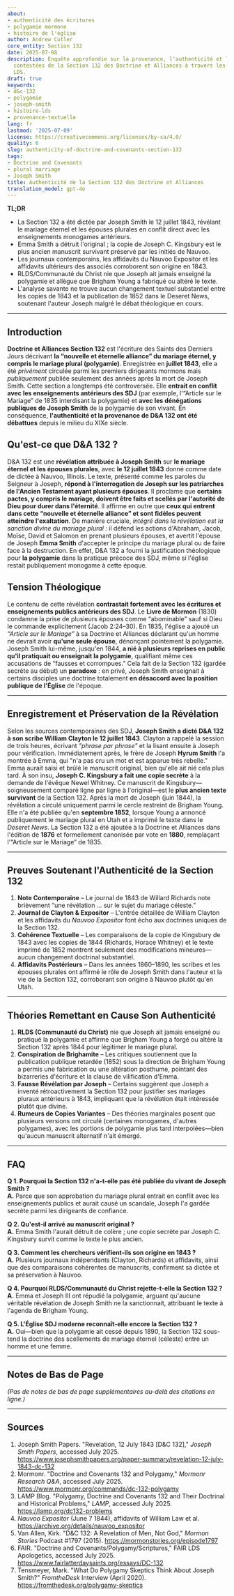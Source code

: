 ```yaml
---
about:
- authenticité des écritures
- polygamie mormone
- histoire de l'église
author: Andrew Cutler
core_entity: Section 132
date: 2025-07-08
description: Enquête approfondie sur la provenance, l'authenticité et les origines
  contestées de la Section 132 des Doctrine et Alliances à travers les traditions
  LDS.
draft: true
keywords:
- d&c-132
- polygamie
- joseph-smith
- histoire-lds
- provenance-textuelle
lang: fr
lastmod: '2025-07-09'
license: https://creativecommons.org/licenses/by-sa/4.0/
quality: 6
slug: authenticity-of-doctrine-and-covenants-section-132
tags:
- Doctrine and Covenants
- plural marriage
- Joseph Smith
title: Authenticité de la Section 132 des Doctrine et Alliances
translation_model: gpt-4o
---
```


**TL;DR** <!-- ≤ 100 words, 3–7 bullets -->

- La Section 132 a été dictée par Joseph Smith le 12 juillet 1843, révélant le mariage éternel et les épouses plurales en conflit direct avec les enseignements monogames antérieurs.
- Emma Smith a détruit l'original ; la copie de Joseph C. Kingsbury est le plus ancien manuscrit survivant préservé par les initiés de Nauvoo.
- Les journaux contemporains, les affidavits du Nauvoo Expositor et les affidavits ultérieurs des associés corroborent son origine en 1843.
- RLDS/Communauté du Christ nie que Joseph ait jamais enseigné la polygamie et allègue que Brigham Young a fabriqué ou altéré le texte.
- L'analyse savante ne trouve aucun changement textuel substantiel entre les copies de 1843 et la publication de 1852 dans le Deseret News, soutenant l'auteur Joseph malgré le débat théologique en cours.

---

## Introduction

**Doctrine et Alliances Section 132** est l'écriture des Saints des Derniers Jours décrivant **la “nouvelle et éternelle alliance” du mariage éternel, y compris le mariage plural (polygamie)**. Enregistrée en **juillet 1843**, elle a été *privément* circulée parmi les premiers dirigeants mormons mais *publiquement* publiée seulement des années après la mort de Joseph Smith. Cette section a longtemps été controversée. Elle **entrait en conflit avec les enseignements antérieurs des SDJ** (par exemple, l'“Article sur le Mariage” de 1835 interdisant la polygamie) et **avec les dénégations publiques de Joseph Smith** de la polygamie de son vivant. En conséquence, **l'authenticité et la provenance de D&A 132 ont été débattues** depuis le milieu du XIXe siècle.

## Qu'est-ce que D&A 132 ?

D&A 132 est une **révélation attribuée à Joseph Smith** sur **le mariage éternel et les épouses plurales**, avec **le 12 juillet 1843** donné comme date de dictée à Nauvoo, Illinois. Le texte, présenté comme les paroles du Seigneur à Joseph, **répond à l'interrogation de Joseph sur les patriarches de l'Ancien Testament ayant plusieurs épouses**. Il proclame que **certains pactes, y compris le mariage, doivent être faits et scellés par l'autorité de Dieu pour durer dans l'éternité**. Il affirme en outre que **ceux qui entrent dans cette “nouvelle et éternelle alliance” et sont fidèles peuvent atteindre l'exaltation**. De manière cruciale, *intégré dans la révélation est la sanction divine du mariage plural :* il défend les actions d'Abraham, Jacob, Moïse, David et Salomon en prenant plusieurs épouses, et avertit l'épouse de Joseph **Emma Smith** d'accepter le principe du mariage plural ou de faire face à la destruction. En effet, D&A 132 a fourni la justification théologique pour **la polygamie** dans la pratique précoce des SDJ, même si l'église restait publiquement monogame à cette époque.

## Tension Théologique

Le contenu de cette révélation **contrastait fortement avec les écritures et enseignements publics antérieurs des SDJ**. Le **Livre de Mormon** (1830) condamne la prise de plusieurs épouses comme “abominable” sauf si Dieu le commande explicitement (Jacob 2:24–30). En 1835, l'église a ajouté un *“Article sur le Mariage”* à sa Doctrine et Alliances déclarant qu'un homme ne devrait avoir **qu'une seule épouse**, dénonçant pointement la polygamie. Joseph Smith lui-même, jusqu'en 1844, **a nié à plusieurs reprises en public qu'il pratiquait ou enseignait la polygamie**, qualifiant même ces accusations de “fausses et corrompues.” Cela fait de la Section 132 (gardée secrète au début) un **paradoxe** : en privé, Joseph Smith enseignait à certains disciples une doctrine totalement **en désaccord avec la position publique de l'Église** de l'époque.

---

## Enregistrement et Préservation de la Révélation

Selon les sources contemporaines des SDJ, **Joseph Smith a dicté D&A 132 à son scribe William Clayton le 12 juillet 1843**. Clayton a rappelé la session de trois heures, écrivant *"phrase par phrase"* et la lisant ensuite à Joseph pour vérification. Immédiatement après, le frère de Joseph **Hyrum Smith** l'a montrée à Emma, qui "n'a pas cru un mot et est apparue très rebelle." Emma aurait saisi et brûlé le manuscrit original, bien qu'elle ait nié cela plus tard. À son insu, **Joseph C. Kingsbury a fait une copie secrète** à la demande de l'évêque Newel Whitney. Ce manuscrit de Kingsbury—soigneusement comparé ligne par ligne à l'original—est le **plus ancien texte survivant** de la Section 132. Après la mort de Joseph (juin 1844), la révélation a circulé uniquement parmi le cercle restreint de Brigham Young. Elle n'a été publiée qu'en **septembre 1852**, lorsque Young a annoncé publiquement le mariage plural en Utah et a imprimé le texte dans le *Deseret News*. La Section 132 a été ajoutée à la Doctrine et Alliances dans l'édition de **1876** et formellement canonisée par vote en **1880**, remplaçant l'“Article sur le Mariage” de 1835.

---

## Preuves Soutenant l'Authenticité de la Section 132

1. **Note Contemporaine** – Le journal de 1843 de Willard Richards note brièvement “une révélation … sur le sujet du mariage céleste.”  
2. **Journal de Clayton & Expositor** – L'entrée détaillée de William Clayton et les affidavits du *Nauvoo Expositor* font écho aux doctrines uniques de la Section 132.  
3. **Cohérence Textuelle** – Les comparaisons de la copie de Kingsbury de 1843 avec les copies de 1844 (Richards, Horace Whitney) et le texte imprimé de 1852 montrent seulement des modifications mineures—aucun changement doctrinal substantiel.  
4. **Affidavits Postérieurs** – Dans les années 1860–1890, les scribes et les épouses plurales ont affirmé le rôle de Joseph Smith dans l'auteur et la vie de la Section 132, corroborant son origine à Nauvoo plutôt qu'en Utah.

---

## Théories Remettant en Cause Son Authenticité

1. **RLDS (Communauté du Christ)** nie que Joseph ait jamais enseigné ou pratiqué la polygamie et affirme que Brigham Young a forgé ou altéré la Section 132 après 1844 pour légitimer le mariage plural. 
2. **Conspiration de Brighamite** – Les critiques soutiennent que la publication publique retardée (1852) sous la direction de Brigham Young a permis une fabrication ou une altération posthume, pointant des bizarreries d'écriture et la clause de vilification d'Emma. 
3. **Fausse Révélation par Joseph** – Certains suggèrent que Joseph a inventé rétroactivement la Section 132 pour justifier ses mariages pluraux antérieurs à 1843, impliquant que la révélation était intéressée plutôt que divine. 
4. **Rumeurs de Copies Variantes** – Des théories marginales posent que plusieurs versions ont circulé (certaines monogames, d'autres polygames), avec les portions de polygamie plus tard interpolées—bien qu'aucun manuscrit alternatif n'ait émergé.

---

## FAQ

**Q 1. Pourquoi la Section 132 n'a-t-elle pas été publiée du vivant de Joseph Smith ?**  
**A.** Parce que son approbation du mariage plural entrait en conflit avec les enseignements publics et aurait causé un scandale, Joseph l'a gardée secrète parmi les dirigeants de confiance.  

**Q 2. Qu'est-il arrivé au manuscrit original ?**  
**A.** Emma Smith l'aurait détruit de colère ; une copie secrète par Joseph C. Kingsbury survit comme le texte le plus ancien.  

**Q 3. Comment les chercheurs vérifient-ils son origine en 1843 ?**  
**A.** Plusieurs journaux indépendants (Clayton, Richards) et affidavits, ainsi que des comparaisons cohérentes de manuscrits, confirment sa dictée et sa préservation à Nauvoo.  

**Q 4. Pourquoi RLDS/Communauté du Christ rejette-t-elle la Section 132 ?**  
**A.** Emma et Joseph III ont répudié la polygamie, arguant qu'aucune véritable révélation de Joseph Smith ne la sanctionnait, attribuant le texte à l'agenda de Brigham Young.  

**Q 5. L'Église SDJ moderne reconnaît-elle encore la Section 132 ?**  
**A.** Oui—bien que la polygamie ait cessé depuis 1890, la Section 132 sous-tend la doctrine des scellements de mariage éternel (céleste) entre un homme et une femme.

---

## Notes de Bas de Page

*(Pas de notes de bas de page supplémentaires au-delà des citations en ligne.)*

---

## Sources

1. Joseph Smith Papers. "Revelation, 12 July 1843 [D&C 132]," *Joseph Smith Papers*, accessed July 2025. <https://www.josephsmithpapers.org/paper-summary/revelation-12-july-1843-dc-132> 
2. Mormonr. "Doctrine and Covenants 132 and Polygamy," *Mormonr Research Q&A*, accessed July 2025. <https://www.mormonr.org/commands/dc-132-polygamy> 
3. LAMP Blog. "Polygamy, Doctrine and Covenants 132 and Their Doctrinal and Historical Problems," *LAMP*, accessed July 2025. <https://lamp.org/dc132-problems> 
4. *Nauvoo Expositor* (June 7 1844), affidavits of William Law et al. <https://archive.org/details/nauvoo_expositor> 
5. Van Allen, Kirk. "D&C 132: A Revelation of Men, Not God," *Mormon Stories* Podcast #1797 (2015). <https://mormonstories.org/episode1797> 
6. FAIR. "Doctrine and Covenants/Polygamy/Scriptures," FAIR LDS Apologetics, accessed July 2025. <https://www.fairlatterdaysaints.org/essays/DC-132> 
7. Tensmeyer, Mark. "What Do Polygamy Skeptics Think About Joseph Smith?" *FromtheDesk* Interview (April 2020). <https://fromthedesk.org/polygamy-skeptics>